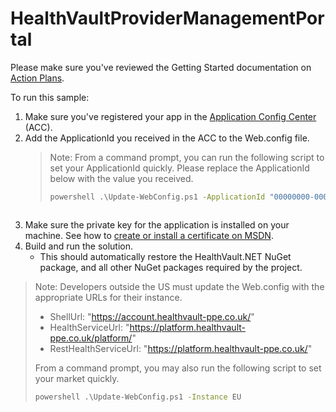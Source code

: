 # HealthVaultProviderManagementPortal

Please make sure you've reviewed the Getting Started documentation on [Action Plans](http://msdn.microsoft.com/en-us/healthvault/mt778893).

To run this sample: 
1. Make sure you've registered your app in the [Application Config Center](https://config.healthvault-ppe.com/) (ACC).
2. Add the ApplicationId you received in the ACC to the Web.config file. 
    > Note: From a command prompt, you can run the following script to set your ApplicationId quickly. Please replace the ApplicationId below with the value you received. 
    > 
    > ```cmd
    > powershell .\Update-WebConfig.ps1 -ApplicationId "00000000-0000-0000-0000-000000000000"
    ```
3. Make sure the private key for the application is installed on your machine. See how to [create or install a certificate on MSDN](https://msdn.microsoft.com/en-us/healthvault/mt778893#_Certificates).
4. Build and run the solution.
    * This should automatically restore the HealthVault.NET NuGet package, and all other NuGet packages required by the project.

> Note: Developers outside the US must update the Web.config with the appropriate URLs for their instance. 
> * ShellUrl: "https://account.healthvault-ppe.co.uk/"
> * HealthServiceUrl: "https://platform.healthvault-ppe.co.uk/platform/"
> * RestHealthServiceUrl: "https://platform.healthvault-ppe.co.uk/"
> 
> From a command prompt, you may also run the following script to set your market quickly. 
>
> ```cmd 
> powershell .\Update-WebConfig.ps1 -Instance EU
> ``` 

